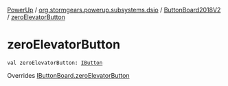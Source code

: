 [PowerUp](../../index.md) / [org.stormgears.powerup.subsystems.dsio](../index.md) / [ButtonBoard2018V2](index.md) / [zeroElevatorButton](./zero-elevator-button.md)

# zeroElevatorButton

`val zeroElevatorButton: `[`IButton`](../../org.stormgears.utils.dsio/-i-button/index.md)

Overrides [IButtonBoard.zeroElevatorButton](../-i-button-board/zero-elevator-button.md)

